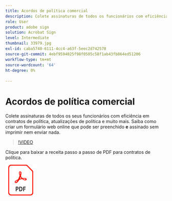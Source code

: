 ```yaml
---
title: Acordos de política comercial
description: Colete assinaturas de todos os funcionários com eficiência em contratos de política, atualizações e muito mais
role: User
product: adobe sign
solution: Acrobat Sign
level: Intermediate
thumbnail: 33979.jpg
exl-id: caba5740-6111-4cc4-a63f-5eec2d742578
source-git-commit: 4ebf9594025f98f0505c58f1ab43fb864ed51206
workflow-type: tm+mt
source-wordcount: '64'
ht-degree: 0%

---
```


# Acordos de política comercial

Colete assinaturas de todos os seus funcionários com eficiência em contratos de política, atualizações de política e muito mais. Saiba como criar um formulário web online que pode ser preenchido **e** assinado sem imprimir nem enviar nada.

>[!VIDEO](https://video.tv.adobe.com/v/33979?quality=12&learn=on&hidetitle=true)

Clique para baixar a receita passo a passo de PDF para contratos de política.

[![Baixar a Receita PDF](../assets/acrobat_PDF_96.png)](../assets/adobe-sign_set_up_a_web_form_use_case.pdf)
